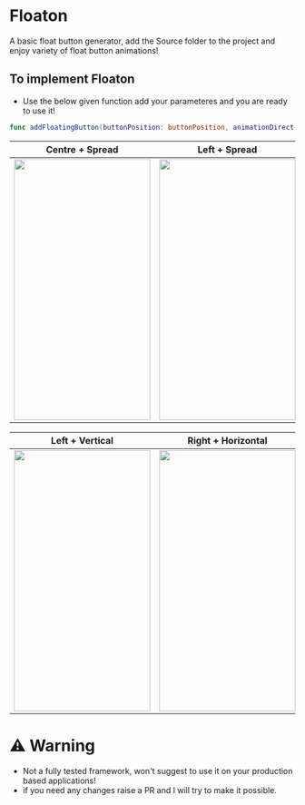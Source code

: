 # Floaton

A basic float button generator, add the Source folder to the project and enjoy variety of float button animations!

## To implement Floaton
* Use the below given function add your parameteres and you are ready to use it!
```swift
func addFloatingButton(buttonPosition: buttonPosition, animationDirect: animationDirection, buttonPointSize: CGFloat, imageType: imageType, images:[String], imageSizes:[CGFloat], floatonTintColors: [UIColor], floatonBGColor: [UIColor], view: UIView)
```


| Centre + Spread | Left + Spread |
| -- | -- |
| <img src="https://user-images.githubusercontent.com/56252259/148718669-cb735823-9692-4212-9fd7-0e9b7d390b6a.png" width = 240, height = 460></img> | <img src="https://user-images.githubusercontent.com/56252259/148718671-b5055fde-221d-46da-b004-b431f69fb96f.png" width = 240, height = 460></img>

| Left + Vertical | Right + Horizontal |
| -- | -- |
| <img src="https://user-images.githubusercontent.com/56252259/148718675-5dcaeca6-68d1-4554-af93-bcbe4a632c15.png" width = 240, height = 460></img> | <img src="https://user-images.githubusercontent.com/56252259/148718677-7e78ab2d-a770-40eb-af3e-72c3668a1847.png" width = 240, height = 460></img>|

# ⚠️ Warning
* Not a fully tested framework, won't suggest to use it on your production based applications!
* if you need any changes raise a PR and I will try to make it possible.
